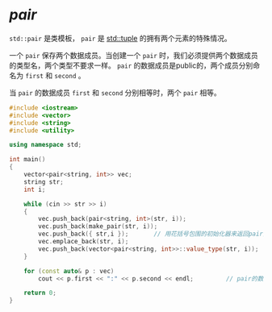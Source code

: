 # ***pair***

`std::pair` 是类模板， `pair` 是 [std::tuple](https://zh.cppreference.com/w/cpp/utility/tuple) 的拥有两个元素的特殊情况。

一个 `pair` 保存两个数据成员。当创建一个 `pair` 时，我们必须提供两个数据成员的类型名，两个类型不要求一样。 `pair` 的数据成员是public的，两个成员分别命名为 `first` 和 `second` 。

当 `pair` 的数据成员 `first` 和 `second` 分别相等时，两个 `pair` 相等。

```c++
#include <iostream>
#include <vector>
#include <string>
#include <utility>

using namespace std;

int main()
{
	vector<pair<string, int>> vec;
	string str;
	int i;

	while (cin >> str >> i)
	{
		vec.push_back(pair<string, int>(str, i));
		vec.push_back(make_pair(str, i));
		vec.push_back({ str,i });		// 用花括号包围的初始化器来返回pair类型对象
		vec.emplace_back(str, i);
		vec.push_back(vector<pair<string, int>>::value_type(str, i));
	}

	for (const auto& p : vec)
		cout << p.first << ":" << p.second << endl;			// pair的数据成员first和second是public的

	return 0;
}
```

